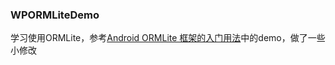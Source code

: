 ### WPORMLiteDemo

学习使用ORMLite，参考[Android ORMLite 框架的入门用法](http://blog.csdn.net/lmj623565791/article/details/39121377)中的demo，做了一些小修改